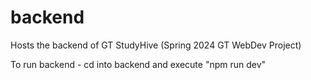 # backend
Hosts the backend of GT StudyHive (Spring 2024 GT WebDev Project)

To run backend - cd into backend and execute "npm run dev" 
